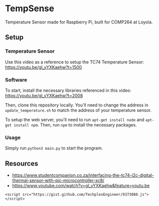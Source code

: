# TempSense
Temperature Sensor made for Raspberry Pi, built for COMP264 at Loyola. 

## Setup

### Temperature Sensor

Use this video as a reference to setup the TC74 Temperature Sensor: https://youtu.be/gI_yYXKaehw?t=1500

### Software

To start, install the necessary libraries referenced in this video: https://youtu.be/gI_yYXKaehw?t=2008

Then, clone this repository locally. You'll need to change the address in `update_temperature.sh` to match the address of your temperature sensor.

To setup the web server, you'll need to run `apt-get install node` and `apt-get install npm`. Then, run `npm` to install the necessary packages.

### Usage

Simply run `python3 main.py` to start the program.

## Resources

- https://www.studentcompanion.co.za/interfacing-the-tc74-i2c-digital-thermal-sensor-with-pic-microcontroller-xc8/
- https://www.youtube.com/watch?v=gI_yYXKaehw&feature=youtu.be

`<script src="https://gist.github.com/TechplexEngineer/9373080.js"></script>`
